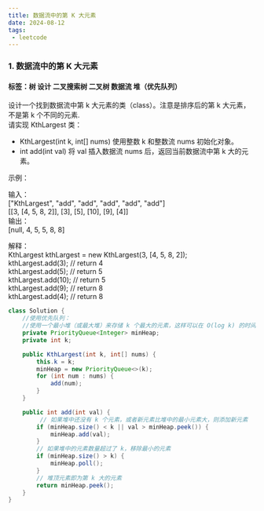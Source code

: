 ```yaml
---
title: 数据流中的第 K 大元素
date: 2024-08-12
tags:
 - leetcode
---
```

### 1. 数据流中的第 K 大元素
#### 标签：树 设计 二叉搜索树 二叉树 数据流 堆（优先队列）

设计一个找到数据流中第 k 大元素的类（class）。注意是排序后的第 k 大元素，不是第 k 个不同的元素.<br/>
请实现 KthLargest 类：<br/>
- KthLargest(int k, int[] nums) 使用整数 k 和整数流 nums 初始化对象。
- int add(int val) 将 val 插入数据流 nums 后，返回当前数据流中第 k 大的元素。

示例：<br/>

输入：<br/>
["KthLargest", "add", "add", "add", "add", "add"]<br/>
[[3, [4, 5, 8, 2]], [3], [5], [10], [9], [4]]<br/>
输出：<br/>
[null, 4, 5, 5, 8, 8]<br/>

解释：<br/>
KthLargest kthLargest = new KthLargest(3, [4, 5, 8, 2]);<br/>
kthLargest.add(3);   // return 4<br/>
kthLargest.add(5);   // return 5<br/>
kthLargest.add(10);  // return 5<br/>
kthLargest.add(9);   // return 8<br/>
kthLargest.add(4);   // return 8<br/>
 
```java
class Solution {
    //使用优先队列：
    //使用一个最小堆（或最大堆）来存储 k 个最大的元素，这样可以在 O(log k) 的时间内找到第 k 大的元素
    private PriorityQueue<Integer> minHeap;
    private int k;

    public KthLargest(int k, int[] nums) {
        this.k = k;
        minHeap = new PriorityQueue<>(k);
        for (int num : nums) {
            add(num);
        }
    }

    public int add(int val) {
         // 如果堆中还没有 k 个元素，或者新元素比堆中的最小元素大，则添加新元素
        if (minHeap.size() < k || val > minHeap.peek()) {
            minHeap.add(val);
        }
        // 如果堆中的元素数量超过了 k，移除最小的元素
        if (minHeap.size() > k) {
            minHeap.poll();
        }
        // 堆顶元素即为第 k 大的元素
        return minHeap.peek();
    }
}
```